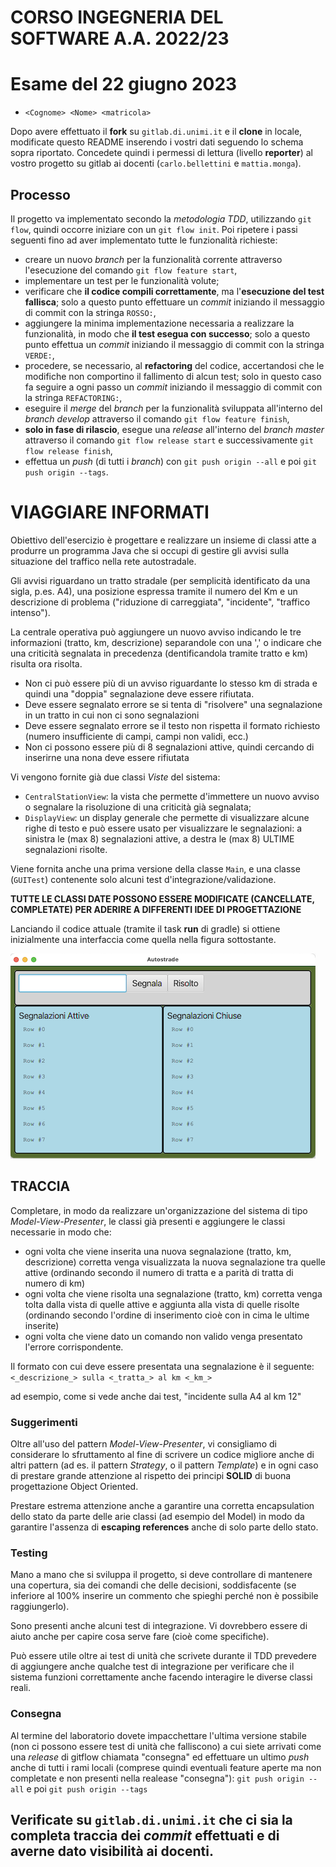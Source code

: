 # CORSO INGEGNERIA DEL SOFTWARE A.A. 2022/23

# Esame del 22 giugno 2023

* `<Cognome> <Nome> <matricola>`

Dopo avere effettuato il **fork** su `gitlab.di.unimi.it` e il **clone** in
locale, modificate questo README
inserendo i vostri dati seguendo lo schema sopra riportato.
Concedete quindi i permessi di lettura (livello **reporter**) al vostro progetto su gitlab ai
docenti (`carlo.bellettini` e `mattia.monga`).

## Processo

Il progetto va implementato secondo la *metodologia TDD*, utilizzando `git flow`, quindi occorre iniziare con un `git flow init`.
Poi ripetere i passi seguenti fino ad aver implementato tutte le funzionalità richieste:

* creare un nuovo *branch* per la funzionalità corrente attraverso l'esecuzione del comando `git flow feature start`,
* implementare un test per le funzionalità volute;
* verificare che **il codice compili correttamente**, ma l'**esecuzione del test fallisca**;
  solo a questo punto effettuare un *commit* iniziando il messaggio di commit con la stringa `ROSSO:`,
* aggiungere la minima implementazione necessaria a realizzare la funzionalità, in modo che **il
  test esegua con successo**; solo a questo punto
  effettua un *commit* iniziando il messaggio di commit con la stringa `VERDE:`,
* procedere, se necessario, al **refactoring** del codice, accertandosi che le modifiche non
  comportino il fallimento di alcun test; solo in questo caso fa seguire a ogni
  passo un *commit* iniziando il messaggio di commit con la stringa `REFACTORING:`,
* eseguire il *merge* del *branch* per la funzionalità sviluppata all'interno del *branch develop*
  attraverso il comando `git flow feature finish`,
* **solo in fase di rilascio**, esegue una *release* all'interno del *branch master* attraverso il comando `git flow release start` e successivamente `git flow release finish`,
* effettua un *push* (di tutti i *branch*) con `git push origin --all` e poi `git push origin --tags`.

# VIAGGIARE INFORMATI

Obiettivo dell'esercizio è progettare e realizzare un insieme di classi atte a
produrre un programma Java che si occupi di gestire gli avvisi sulla situazione
del traffico nella rete autostradale.

Gli avvisi riguardano un tratto stradale (per semplicità identificato da una
sigla, p.es. A4), una
posizione espressa tramite il numero del Km e un descrizione di problema
("riduzione di carreggiata", "incidente", "traffico intenso").

La centrale operativa può aggiungere un nuovo avviso indicando le tre informazioni (tratto, km, descrizione)
separandole con una ',' o indicare che una
criticità segnalata in precedenza (dentificandola tramite tratto e km) risulta ora risolta.
- Non ci può essere più di un avviso riguardante lo stesso km di strada e quindi una "doppia" segnalazione deve essere rifiutata.
- Deve essere segnalato errore se si tenta di "risolvere" una segnalazione in un tratto in cui non ci sono segnalazioni
- Deve essere segnalato errore se il testo non rispetta il formato richiesto (numero insufficiente di campi, campi non validi, ecc.)
- Non ci possono essere più di 8 segnalazioni attive, quindi cercando di inserirne una nona deve essere rifiutata

Vi vengono fornite già due classi *Viste* del sistema:

- `CentralStationView`: la vista che permette d'immettere un nuovo avviso o segnalare la risoluzione di una criticità già segnalata;
- `DisplayView`: un display generale che permette di visualizzare alcune righe
  di testo e può essere usato per visualizzare le segnalazioni: a sinistra le (max 8) segnalazioni attive, a destra le (max 8) ULTIME
  segnalazioni risolte.


Viene fornita anche una prima versione della classe `Main`, e una classe (`GUITest`) contenente solo alcuni test d'integrazione/validazione.

**TUTTE LE CLASSI DATE POSSONO ESSERE MODIFICATE (CANCELLATE, COMPLETATE) PER
ADERIRE A DIFFERENTI IDEE DI
PROGETTAZIONE**

Lanciando il codice attuale (tramite il task **run** di gradle) si ottiene inizialmente una
interfaccia come quella nella figura sottostante.

![start](img_1.png)


## TRACCIA

Completare, in modo da realizzare un'organizzazione del sistema di tipo
*Model-View-Presenter*, le classi già presenti e aggiungere le
classi necessarie in modo che:
- ogni volta che viene inserita una nuova segnalazione (tratto, km, descrizione) corretta venga visualizzata la nuova segnalazione tra quelle attive (ordinando secondo il numero di tratta e a parità di tratta di numero di km)
- ogni volta che viene risolta una segnalazione (tratto, km) corretta venga tolta dalla vista di quelle attive e aggiunta alla vista di quelle risolte (ordinando secondo l'ordine di inserimento cioè con in cima le ultime inserite)
- ogni volta che viene dato un comando non valido venga presentato l'errore corrispondente.

Il formato con cui deve essere presentata una segnalazione è il seguente:
`<_descrizione_> sulla <_tratta_> al km <_km_>`

ad esempio, come si vede anche dai test, "incidente sulla A4 al km 12"


### Suggerimenti

Oltre all'uso del pattern _Model-View-Presenter_, vi consigliamo di considerare
lo sfruttamento
al fine di scrivere un codice migliore anche di altri pattern (ad es. il pattern
_Strategy_, o il pattern _Template_) e in
ogni caso di prestare grande attenzione al rispetto dei principi **SOLID** di
buona progettazione Object Oriented.

Prestare estrema attenzione anche a garantire una corretta encapsulation dello
stato da parte delle arie classi (ad
esempio del Model) in modo da garantire l'assenza di **escaping references**  anche di
solo parte dello stato.

### Testing

Mano a mano che si sviluppa il progetto, si deve controllare di mantenere una
copertura, sia dei comandi che delle
decisioni, soddisfacente (se inferiore al 100% inserire un commento che spieghi
perché non è possibile raggiungerlo).

Sono presenti anche alcuni test di integrazione.
Vi dovrebbero essere di aiuto anche per capire cosa serve fare (cioè come
specifiche).

Può essere utile oltre ai test di unità che scrivete durante il TDD prevedere di aggiungere anche qualche test di 
integrazione per verificare che il sistema funzioni correttamente anche facendo interagire le diverse classi reali.

### Consegna

Al termine del laboratorio dovete impacchettare l'ultima versione stabile (non ci possono essere test di unità che 
falliscono) a cui siete arrivati come una _release_ di gitflow chiamata
"consegna" ed effettuare un ultimo *push* anche di tutti i rami locali (comprese quindi eventuali feature aperte ma non 
completate e non presenti nella realease "consegna"):
`git push origin --all` e poi `git push origin --tags`

## **Verificate su `gitlab.di.unimi.it`** che ci sia la completa traccia dei *commit* effettuati e di averne dato visibilità ai docenti.
